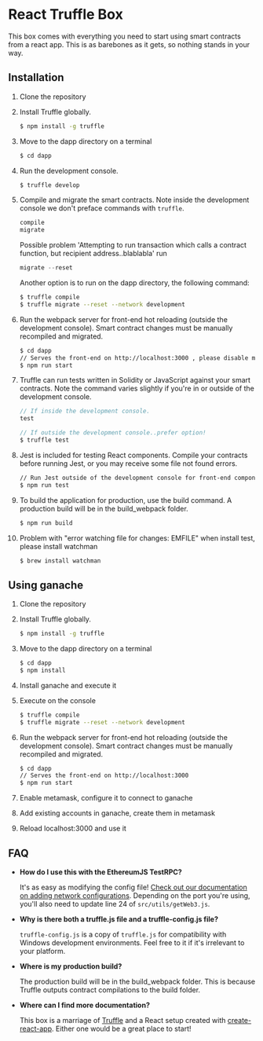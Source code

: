 # React Truffle Box

This box comes with everything you need to start using smart contracts from a react app. This is as barebones as it gets, so nothing stands in your way.

## Installation
1. Clone the repository

2. Install Truffle globally.
    ```bash
    $ npm install -g truffle
    ```

3. Move to the dapp directory on a terminal
    ```bash
    $ cd dapp
    ```

4. Run the development console.
    ```bash
    $ truffle develop
    ```

5. Compile and migrate the smart contracts. Note inside the development console we don't preface commands with `truffle`.
    ```javascript
    compile
    migrate
    ```
    Possible problem 'Attempting to run transaction which calls a contract function, but recipient address..blablabla' run
    ```javascript
    migrate --reset
    ```
    
    Another option is to run on the dapp directory, the following command:
    ```bash
    $ truffle compile 
    $ truffle migrate --reset --network development
    ```

6. Run the webpack server for front-end hot reloading (outside the development console). Smart contract changes must be manually recompiled and migrated.
    ```bash
    $ cd dapp
    // Serves the front-end on http://localhost:3000 , please disable metamask to run nicely
    $ npm run start
    ```

7. Truffle can run tests written in Solidity or JavaScript against your smart contracts. Note the command varies slightly if you're in or outside of the development console.
    ```javascript
    // If inside the development console.
    test

    // If outside the development console..prefer option!
    $ truffle test
    ```

8. Jest is included for testing React components. Compile your contracts before running Jest, or you may receive some file not found errors.
    ```bash
    // Run Jest outside of the development console for front-end component tests.
    $ npm run test
    ```

9. To build the application for production, use the build command. A production build will be in the build_webpack folder.
    ```bash
    $ npm run build
    ```

10. Problem with "error watching file for changes: EMFILE" when install test, please install watchman
    ```bash
    $ brew install watchman
    ```

## Using ganache

1. Clone the repository

2. Install Truffle globally.
    ```bash
    $ npm install -g truffle
    ```

3. Move to the dapp directory on a terminal
    ```bash
    $ cd dapp
    $ npm install
    ```
    
4. Install ganache and execute it

5. Execute on the console 
    ```bash
    $ truffle compile 
    $ truffle migrate --reset --network development
    ```
6. Run the webpack server for front-end hot reloading (outside the development console). Smart contract changes must be manually recompiled and migrated.
    ```bash
    $ cd dapp
    // Serves the front-end on http://localhost:3000 
    $ npm run start
    ```
7. Enable metamask, configure it to connect to ganache

8. Add existing accounts in ganache, create them in metamask

9. Reload localhost:3000 and use it

## FAQ

* __How do I use this with the EthereumJS TestRPC?__

    It's as easy as modifying the config file! [Check out our documentation on adding network configurations](http://truffleframework.com/docs/advanced/configuration#networks). Depending on the port you're using, you'll also need to update line 24 of `src/utils/getWeb3.js`.

* __Why is there both a truffle.js file and a truffle-config.js file?__

    `truffle-config.js` is a copy of `truffle.js` for compatibility with Windows development environments. Feel free to it if it's irrelevant to your platform.

* __Where is my production build?__

    The production build will be in the build_webpack folder. This is because Truffle outputs contract compilations to the build folder.

* __Where can I find more documentation?__

    This box is a marriage of [Truffle](http://truffleframework.com/) and a React setup created with [create-react-app](https://github.com/facebookincubator/create-react-app/blob/master/packages/react-scripts/template/README.md). Either one would be a great place to start!
